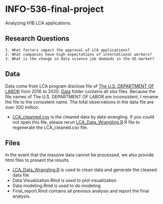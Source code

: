 # INFO-536-final-project
Analyzing H1B LCA applications.

## Research Questions
```
1. What factors impact the approval of LCA applications?
2. What companies have high expectations of international workers?
3. What is the change in data science job demands in the US market?
```

## Data
Data come from LCA program disclose file of [The U.S. DEPARTMENT OF LABOR](https://www.dol.gov/agencies/eta/foreign-labor/performance) from 2016 to 2020.
[Data](Data) folder contains all xlsx files. Because the file names of The U.S. DEPARTMENT OF LABOR are inconsistent, I rename the file to the consistent name. 
The total observations in the data file are over 300 million.
  - [LCA_cleanred.csv](Data/LCA_cleaned.csv) is the cleaned data by data wrangling. If you could not open this file, please rerun [LCA_Data_Wrangling.R](LCA_Data_Wrangling.R) R file 
  to regenerate the LCA_cleaned.csv file.

## Files
In the event that the massive data cannot be processed, we also provide html files to present the results.
- [LCA_Data_Wrangling.R](LCA_Data_Wrangling.R) is used to clean data and generate the cleaned data file
- Data Visualization.Rmd is used to plot visualization 
- Data modeling.Rmd is used to do modeling
- Final_report.Rmd contains all previous analysis and report the final analysis.

